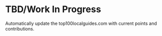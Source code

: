 # TBD/Work In Progress

Automatically update the top100localguides.com with current points and contributions.